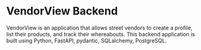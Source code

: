 # VendorView Backend
VendorView is an application that allows street vendors to create a profile, list their products, and track their whereabouts. This backend application is built using Python, FastAPI, pydantic, SQLalchemy, PostgreSQL.
